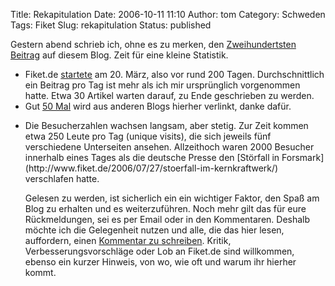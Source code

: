 Title: Rekapitulation
Date: 2006-10-11 11:10
Author: tom
Category: Schweden
Tags: Fiket
Slug: rekapitulation
Status: published

Gestern abend schrieb ich, ohne es zu merken, den [Zweihundertsten
Beitrag](http://www.fiket.de/2006/10/10/gratis-busfahren/) auf diesem
Blog. Zeit für eine kleine Statistik.

-   Fiket.de [startete](http://www.fiket.de/2006/03/20/hello-world/) am
    20. März, also vor rund 200 Tagen. Durchschnittlich ein Beitrag pro
    Tag ist mehr als ich mir ursprünglich vorgenommen hatte. Etwa 30
    Artikel warten darauf, zu Ende geschrieben zu werden.
-   Gut [50 Mal](http://technorati.com/search/www.fiket.de) wird aus
    anderen Blogs hierher verlinkt, danke dafür.

<ul>
<li>
Die Besucherzahlen wachsen langsam, aber stetig. Zur Zeit kommen etwa
250 Leute pro Tag (unique visits), die sich jeweils fünf verschiedene
Unterseiten ansehen. Allzeithoch waren 2000 Besucher innerhalb eines
Tages als die deutsche Presse den [Störfall in
Forsmark](http://www.fiket.de/2006/07/27/stoerfall-im-kernkraftwerk/)
verschlafen hatte.

Gelesen zu werden, ist sicherlich ein ein wichtiger Faktor, den Spaß am
Blog zu erhalten und es weiterzuführen. Noch mehr gilt das für eure
Rückmeldungen, sei es per Email oder in den Kommentaren. Deshalb möchte
ich die Gelegenheit nutzen und alle, die das hier lesen, auffordern,
einen [Kommentar zu
schreiben](http://www.fiket.de/2006/10/11/rekapitulation/#respond).
Kritik, Verbesserungsvorschläge oder Lob an Fiket.de sind willkommen,
ebenso ein kurzer Hinweis, von wo, wie oft und warum ihr hierher kommt.

